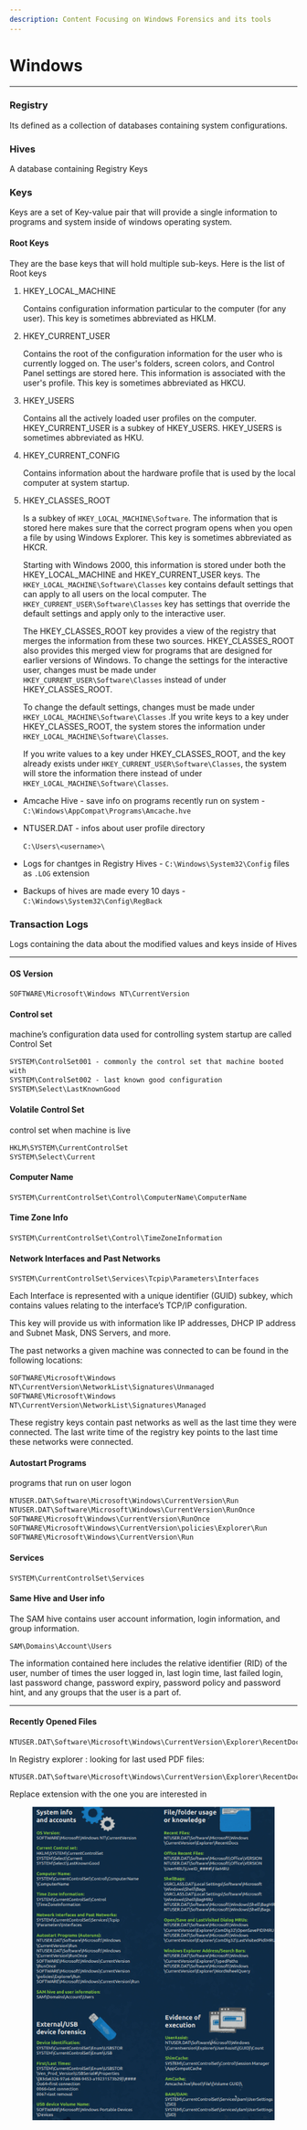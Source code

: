 ```yaml
---
description: Content Focusing on Windows Forensics and its tools
---
```


# Windows

***

### Registry

Its defined as a collection of databases containing system configurations.

### Hives

A database containing Registry Keys

### Keys

Keys are a set of Key-value pair that will provide a single information to programs and system inside of windows operating system.

#### Root Keys

They are the base keys that will hold multiple sub-keys. Here is the list of Root keys

1.  HKEY\_LOCAL\_MACHINE

    Contains configuration information particular to the computer (for any user). This key is sometimes abbreviated as HKLM.
2.  HKEY\_CURRENT\_USER

    Contains the root of the configuration information for the user who is currently logged on. The user's folders, screen colors, and Control Panel settings are stored here. This information is associated with the user's profile. This key is sometimes abbreviated as HKCU.
3.  HKEY\_USERS

    Contains all the actively loaded user profiles on the computer. HKEY\_CURRENT\_USER is a subkey of HKEY\_USERS. HKEY\_USERS is sometimes abbreviated as HKU.
4.  HKEY\_CURRENT\_CONFIG

    Contains information about the hardware profile that is used by the local computer at system startup.
5.  HKEY\_CLASSES\_ROOT

    Is a subkey of `HKEY_LOCAL_MACHINE\Software`. The information that is stored here makes sure that the correct program opens when you open a file by using Windows Explorer. This key is sometimes abbreviated as HKCR.

    Starting with Windows 2000, this information is stored under both the HKEY\_LOCAL\_MACHINE and HKEY\_CURRENT\_USER keys. The `HKEY_LOCAL_MACHINE\Software\Classes` key contains default settings that can apply to all users on the local computer. The `HKEY_CURRENT_USER\Software\Classes` key has settings that override the default settings and apply only to the interactive user.

    The HKEY\_CLASSES\_ROOT key provides a view of the registry that merges the information from these two sources. HKEY\_CLASSES\_ROOT also provides this merged view for programs that are designed for earlier versions of Windows. To change the settings for the interactive user, changes must be made under `HKEY_CURRENT_USER\Software\Classes` instead of under HKEY\_CLASSES\_ROOT.

    To change the default settings, changes must be made under `HKEY_LOCAL_MACHINE\Software\Classes` .If you write keys to a key under HKEY\_CLASSES\_ROOT, the system stores the information under `HKEY_LOCAL_MACHINE\Software\Classes`.

    If you write values to a key under HKEY\_CLASSES\_ROOT, and the key already exists under `HKEY_CURRENT_USER\Software\Classes`, the system will store the information there instead of under `HKEY_LOCAL_MACHINE\Software\Classes`.



* Amcache Hive - save info on programs recently run on system - `C:\Windows\AppCompat\Programs\Amcache.hve`
*   NTUSER.DAT - infos about user profile directory

    `C:\Users\<username>\`
* Logs for chantges in Registry Hives - `C:\Windows\System32\Config` files as `.LOG` extension
* Backups of hives are made every 10 days - `C:\Windows\System32\Config\RegBack`



### Transaction Logs

Logs containing the data about the modified values and keys inside of Hives



***



#### OS Version

```
SOFTWARE\Microsoft\Windows NT\CurrentVersion
```

#### Control set

machine’s configuration data used for controlling system startup are called Control Set

```
SYSTEM\ControlSet001 - commonly the control set that machine booted with
SYSTEM\ControlSet002 - last known good configuration
SYSTEM\Select\LastKnownGood
```

#### Volatile Control Set

control set when machine is live

```
HKLM\SYSTEM\CurrentControlSet
SYSTEM\Select\Current
```

#### Computer Name

```
SYSTEM\CurrentControlSet\Control\ComputerName\ComputerName
```

#### Time Zone Info

```
SYSTEM\CurrentControlSet\Control\TimeZoneInformation
```

#### Network Interfaces and Past Networks

```
SYSTEM\CurrentControlSet\Services\Tcpip\Parameters\Interfaces
```

Each Interface is represented with a unique identifier (GUID) subkey, which contains values relating to the interface’s TCP/IP configuration.

This key will provide us with information like IP addresses, DHCP IP address and Subnet Mask, DNS Servers, and more.

The past networks a given machine was connected to can be found in the following locations:

```
SOFTWARE\Microsoft\Windows NT\CurrentVersion\NetworkList\Signatures\Unmanaged
SOFTWARE\Microsoft\Windows NT\CurrentVersion\NetworkList\Signatures\Managed
```

These registry keys contain past networks as well as the last time they were connected. The last write time of the registry key points to the last time these networks were connected.

#### Autostart Programs

programs that run on user logon

```
NTUSER.DAT\Software\Microsoft\Windows\CurrentVersion\Run
NTUSER.DAT\Software\Microsoft\Windows\CurrentVersion\RunOnce
SOFTWARE\Microsoft\Windows\CurrentVersion\RunOnce
SOFTWARE\Microsoft\Windows\CurrentVersion\policies\Explorer\Run
SOFTWARE\Microsoft\Windows\CurrentVersion\Run
```

#### Services

```
SYSTEM\CurrentControlSet\Services
```

#### Same Hive and User info

The SAM hive contains user account information, login information, and group information.

```
SAM\Domains\Account\Users
```

The information contained here includes the relative identifier (RID) of the user, number of times the user logged in, last login time, last failed login, last password change, password expiry, password policy and password hint, and any groups that the user is a part of.



***

#### Recently Opened Files

```
NTUSER.DAT\Software\Microsoft\Windows\CurrentVersion\Explorer\RecentDocs
```

In Registry explorer : looking for last used PDF files:

```
NTUSER.DAT\Software\Microsoft\Windows\CurrentVersion\Explorer\RecentDocs\.pdf
```

Replace extension with the one you are interested in

<figure><img src="../../.gitbook/assets/image (2).png" alt=""><figcaption></figcaption></figure>
